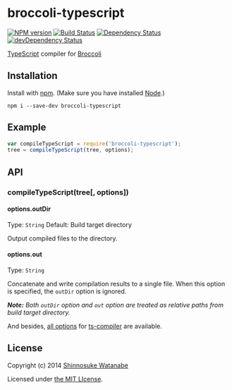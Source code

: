 # broccoli-typescript

[![NPM version](https://badge.fury.io/js/broccoli-typescript.svg)](http://badge.fury.io/js/broccoli-typescript)
[![Build Status](https://travis-ci.org/shinnn/broccoli-typescript.svg?branch=master)](https://travis-ci.org/shinnn/broccoli-typescript)
[![Dependency Status](https://david-dm.org/shinnn/broccoli-typescript.svg)](https://david-dm.org/shinnn/broccoli-typescript)
[![devDependency Status](https://david-dm.org/shinnn/broccoli-typescript/dev-status.svg)](https://david-dm.org/shinnn/broccoli-typescript#info=devDependencies)

[TypeScript](http://typescript.codeplex.com/) compiler for [Broccoli](https://github.com/joliss/broccoli)

## Installation

Install with [npm](https://www.npmjs.org/). (Make sure you have installed [Node](http://nodejs.org/).)

```
npm i --save-dev broccoli-typescript
```

## Example

```javascript
var compileTypeScript = require('broccoli-typescript');
tree = compileTypeScript(tree, options);
```

## API

### compileTypeScript(tree[, options])

#### options.outDir

Type: `String` Default: Build target directory

Output compiled files to the directory. 

#### options.out

Type: `String`

Concatenate and write compilation results to a single file. When this option is specified, the `outDir` option is ignored.

***Note:** Both `outDir` option and `out` option are treated as relative paths from build target directory.*

And besides, [all options](https://github.com/jedmao/ts-compiler#tsicompileroptions) for [ts-compiler](https://github.com/jedmao/ts-compiler) are available.

## License

Copyright (c) 2014 [Shinnosuke Watanabe](https://github.com/shinnn)

Licensed under [the MIT LIcense](./LICENSE).
